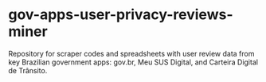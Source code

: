 # gov-apps-user-privacy-reviews-miner
Repository for scraper codes and spreadsheets with user review data from key Brazilian government apps: gov.br, Meu SUS Digital, and Carteira Digital de Trânsito.
